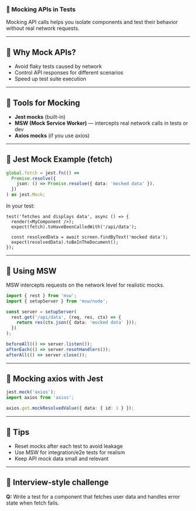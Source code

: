 ### 📘 Mocking APIs in Tests

Mocking API calls helps you isolate components and test their behavior without real network requests.

------

## 🔹 Why Mock APIs?

- Avoid flaky tests caused by network
- Control API responses for different scenarios
- Speed up test suite execution

------

## 🔹 Tools for Mocking

- **Jest mocks** (built-in)
- **MSW (Mock Service Worker)** — intercepts real network calls in tests or dev
- **Axios mocks** (if you use axios)

------

## 🔹 Jest Mock Example (fetch)

```ts
global.fetch = jest.fn(() =>
  Promise.resolve({
    json: () => Promise.resolve({ data: 'mocked data' }),
  })
) as jest.Mock;
```

In your test:

```tsx
test('fetches and displays data', async () => {
  render(<MyComponent />);
  expect(fetch).toHaveBeenCalledWith('/api/data');

  const resolvedData = await screen.findByText('mocked data');
  expect(resolvedData).toBeInTheDocument();
});
```

------

## 🔹 Using MSW

MSW intercepts requests on the network level for realistic mocks.

```ts
import { rest } from 'msw';
import { setupServer } from 'msw/node';

const server = setupServer(
  rest.get('/api/data', (req, res, ctx) => {
    return res(ctx.json({ data: 'mocked data' }));
  })
);

beforeAll(() => server.listen());
afterEach(() => server.resetHandlers());
afterAll(() => server.close());
```

------

## 🔹 Mocking axios with Jest

```ts
jest.mock('axios');
import axios from 'axios';

axios.get.mockResolvedValue({ data: { id: 1 } });
```

------

## 🔹 Tips

- Reset mocks after each test to avoid leakage
- Use MSW for integration/e2e tests for realism
- Keep API mock data small and relevant

------

## 🧪 Interview-style challenge

**Q:** Write a test for a component that fetches user data and handles error state when fetch fails.

